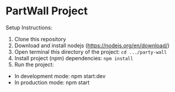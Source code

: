 # PartWall Project 

Setup Instructions:
1. Clone this repository
2. Download and install nodejs (https://nodejs.org/en/download/)
3. Open terminal this directory of the project: `cd .../party-wall`
4. Install project (npm) dependencies: `npm install`
5. Run the project:
- In development mode: npm start:dev
- In production mode: npm start
